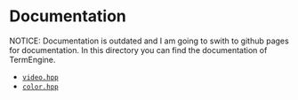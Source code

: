 # Documentation

NOTICE: Documentation is outdated and I am going to swith to github pages for documentation.
In this directory you can find the documentation of TermEngine.

- [`video.hpp`](./video.md)
- [`color.hpp`](./color.md)
